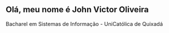 ## Olá, meu nome é John Victor Oliveira
Bacharel em Sistemas de Informação - UniCatólica de Quixadá
